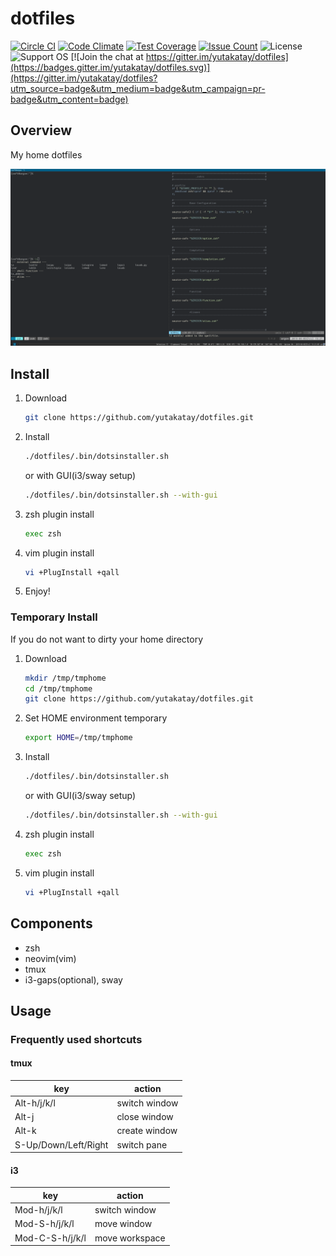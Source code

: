 # dotfiles

[![Circle CI](https://circleci.com/gh/yutakatay/dotfiles.svg?style=shield&circle-token=ad0dde00aa79d62e4d8becd310868691b0e82995)](https://circleci.com/gh/yutakatay/dotfiles)
[![Code Climate](https://codeclimate.com/github/yutakatay/dotfiles/badges/gpa.svg)](https://codeclimate.com/github/yutakatay/dotfiles)
[![Test Coverage](https://codeclimate.com/github/yutakatay/dotfiles/badges/coverage.svg)](https://codeclimate.com/github/yutakatay/dotfiles/coverage)
[![Issue Count](https://codeclimate.com/github/yutakatay/dotfiles/badges/issue_count.svg)](https://codeclimate.com/github/yutakatay/dotfiles)
![License](http://img.shields.io/badge/license-MIT-blue.svg)
![Support OS](https://img.shields.io/badge/OS-arch%2Fubuntu%2Fcent%2Ffedora%2Falpine-blue.svg)
[![Join the chat at https://gitter.im/yutakatay/dotfiles](https://badges.gitter.im/yutakatay/dotfiles.svg)](https://gitter.im/yutakatay/dotfiles?utm_source=badge&utm_medium=badge&utm_campaign=pr-badge&utm_content=badge)

## Overview

My home dotfiles

![overview](https://raw.githubusercontent.com/yutakatay/img/master/dotfiles/overview.png)

## Install

1. Download  

    ```bash
    git clone https://github.com/yutakatay/dotfiles.git
    ```

1. Install  

    ```bash
    ./dotfiles/.bin/dotsinstaller.sh
    ```

    or with GUI(i3/sway setup)

    ```bash
    ./dotfiles/.bin/dotsinstaller.sh --with-gui
    ```

1. zsh plugin install  

    ```bash
    exec zsh
    ```

1. vim plugin install  

    ```bash
    vi +PlugInstall +qall
    ```

1. Enjoy!

### Temporary Install

If you do not want to dirty your home directory

1. Download

    ```bash
    mkdir /tmp/tmphome
    cd /tmp/tmphome
    git clone https://github.com/yutakatay/dotfiles.git
    ```

1. Set HOME environment temporary  

    ```bash
    export HOME=/tmp/tmphome
    ```

1. Install  

    ```bash
    ./dotfiles/.bin/dotsinstaller.sh
    ```

    or with GUI(i3/sway setup)

    ```bash
    ./dotfiles/.bin/dotsinstaller.sh --with-gui
    ```

1. zsh plugin install  

    ```bash
    exec zsh
    ```

1. vim plugin install  

    ```bash
    vi +PlugInstall +qall
    ```

## Components

- zsh
- neovim(vim)
- tmux
- i3-gaps(optional), sway

## Usage

### Frequently used shortcuts

#### tmux

|key|action|
|---|---|
|Alt-h/j/k/l|switch window|
|Alt-j|close window|
|Alt-k|create window|
|S-Up/Down/Left/Right|switch pane|

#### i3

|key|action|
|---|---|
|Mod-h/j/k/l|switch window|
|Mod-S-h/j/k/l|move window|
|Mod-C-S-h/j/k/l|move workspace|

